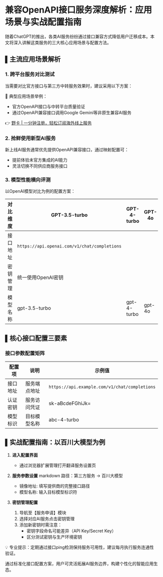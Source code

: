 # 兼容OpenAPI接口服务深度解析：应用场景与实战配置指南

随着ChatGPT的推出，各类AI服务纷纷通过接口兼容方式降低用户迁移成本。本文将深入讲解这类服务的三大核心应用场景与配置方法。

## ▌主流应用场景解析

### 1. 跨平台服务对比测试
当需要对比官方接口与第三方中转服务效果时，建议采用以下方案：

📌 典型应用场景举例：
- 官方OpenAPI接口与中转平台质量验证
- 通过OpenAPI兼容接口调用Google Gemini等非原生兼容AI服务

👉 [野卡 | 一分钟注册，轻松订阅海外线上服务](https://bbtdd.com/yeka)

### 2. 抢鲜使用新型AI服务
新上线AI服务通常优先提供OpenAPI兼容接口，通过映射配置可：
- 提前体验未官方集成的AI能力
- 灵活切换不同供应商服务接口

### 3. 模型性能横向评测
以OpenAI模型对比为例的配置方案：

| 对比维度      | GPT-3.5-turbo | GPT-4-turbo | GPT-4o       |
|---------------|---------------|-------------|--------------|
| 接口地址      | `https://api.openai.com/v1/chat/completions` |
| 密钥管理      | 统一使用OpenAI密钥                           |
| 模型名称      | gpt-3.5-turbo | gpt-4-turbo | gpt-4o       |

## ▌核心接口配置三要素

### 接口参数配置矩阵
| 配置项       | 说明                          | 示例值                                    |
|--------------|-------------------------------|------------------------------------------|
| 接口地址     | 服务端点地址                  | `https://api.example.com/v1/chat/completions` |
| 认证密钥     | 服务访问凭证                  | sk-aBcdeFGhiJk=                          |
| 模型标识     | 目标模型名称                  | abc-4-turbo                              |

## ▌实战配置指南：以百川大模型为例

1. **进入配置界面**
   - 通过浏览器扩展管理打开翻译服务设置页

2. **服务参数设置**
   markdown
   路径：第三方服务 → 百川大模型
   - 镜像地址: 填写提供商的完整接口路径
   - 模型名称: 输入目标模型标识符
   

3. **密钥管理配置**
   1. 导航至【服务申请】模块
   2. 选择对应AI服务点击密钥管理
   3. 添加新密钥时需注意：
      - 密钥字段命名可能差异（API Key/Secret Key）
      - 区分测试密钥与生产环境密钥

💡 专业提示：定期通过接口ping检测保持服务可用性，建议每月执行服务连通性验证。

通过标准化接口配置方案，用户可灵活拓展AI服务边界，构建个性化的智能应用生态。